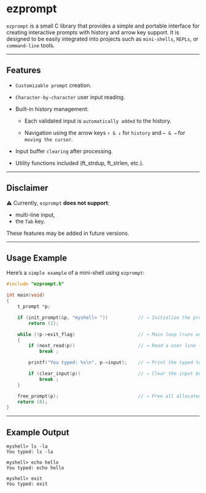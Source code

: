 # ezprompt

`ezprompt` is a small C library that provides a simple and portable interface for creating interactive prompts with history and arrow key support.
It is designed to be easily integrated into projects such as `mini-shells`, `REPLs`, or `command-line` tools.

---

## Features

- `Customizable prompt` creation.

- `Character-by-character` user input reading.

- Built-in history management:

  - Each validated input is `automatically added` to the history.

  - Navigation using the arrow keys `↑ & ↓` for `history` and `← & →` for `moving the cursor`.

- Input buffer `clearing` after processing.

- Utility functions included (ft_strdup, ft_strlen, etc.).

---

## Disclaimer

⚠️ Currently, `ezprompt` **does not support**:
- multi-line input,
- the `Tab` key.

These features may be added in future versions.

---

## Usage Example

Here’s a `simple example` of a mini-shell using `ezprompt`:

```c
#include "ezprompt.h"

int main(void)
{
    t_prompt *p;

    if (init_prompt(&p, "myshell> "))			// → Initialize the prompt with "myshell> "
        return (1);

    while (!p->exit_flag)						// → Main loop (runs until exit)
    {
        if (next_read(p))						// → Read a user line (with key handling)
            break ;

        printf("You typed: %s\n", p->input);	// → Print the typed text

        if (clear_input(p))						// → Clear the input buffer for the next line
            break ;
    }

    free_prompt(p);								// → Free all allocated memory
    return (0);
}
```

---

## Example Output
```
myshell> ls -la
You typed: ls -la

myshell> echo hello
You typed: echo hello

myshell> exit
You typed: exit
```
